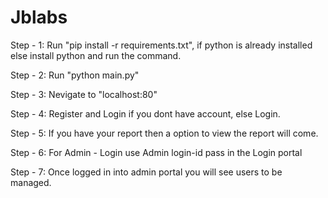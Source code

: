 # Jblabs

Step - 1: Run "pip install -r requirements.txt", if python is already installed else install python and run the command.

Step - 2: Run "python main.py"

Step - 3: Nevigate to "localhost:80"

Step - 4: Register and Login if you dont have account, else Login.

Step - 5: If you have your report then a option to view the report will come.

Step - 6: For Admin - Login use Admin login-id pass in the Login portal

Step - 7: Once logged in into admin portal you will see users to be managed.


